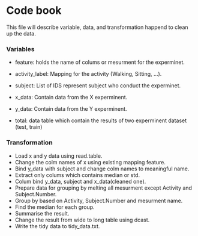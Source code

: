 # Code book

This file will describe variable, data, and  transformation happend to clean up the data.


### Variables 
 

 - feature: holds the name of colums or mesurment for the experminet.

 - activity_label: Mapping for the activity (Walking, Sitting, ...).

 - subject: List of IDS represent subject who conduct the experminet.

 - x_data: Contain data from the X experminent.

 - y_data: Contain data from the Y experminent.

 - total: data table which contain the results of two experminent dataset (test, train)

 ### Transformation 
 -  Load x and y data using read.table.
 -  Change the colm names of x using existing mapping feature.
 -  Bind y_data with subject and change colm names to meaningful name.
 -  Extract only colums which contains median or std.
 -  Colum bind y_data, subject and x_data(cleaned one).
 -  Prepare data for grouping by melting all mesurment except Activity and Subject.Number.
 -  Group by based on Activity, Subject.Number and mesurment name.
 -  Find the median for each group.
 -  Summarise the result.
 -  Change the result from wide to long table using dcast.
 -  Write the tidy data to tidy_data.txt.

